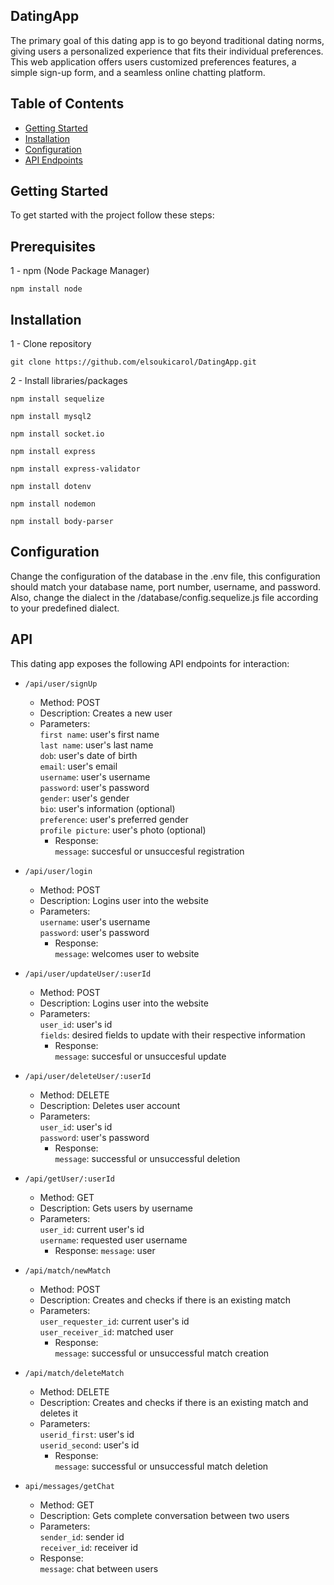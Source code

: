 ## DatingApp

The primary goal of this dating app is to go beyond traditional dating norms, 
giving users a personalized experience that fits their individual preferences.
This web application offers users customized preferences features, a simple 
sign-up form, and a seamless online chatting platform.

## Table of Contents

- [Getting Started](#getting-started)
- [Installation](#installation)
- [Configuration](#configuration)
- [API Endpoints](#API)

## Getting Started

To get started with the project follow these steps:

## Prerequisites

  1 - npm (Node Package Manager)

    npm install node

## Installation

  1 - Clone repository

    git clone https://github.com/elsoukicarol/DatingApp.git

  2 - Install libraries/packages

    npm install sequelize

    npm install mysql2

    npm install socket.io

    npm install express

    npm install express-validator

    npm install dotenv

    npm install nodemon

    npm install body-parser

  ## Configuration

  Change the configuration of the database in the .env file, this configuration 
  should match your database name, port number, username, and password. Also,
  change the dialect in the /database/config.sequelize.js file according to your 
  predefined dialect.

  ## API

 This dating app exposes the following API endpoints for interaction:

  * `/api/user/signUp`
     * Method: POST <br>
     * Description: Creates a new user <br>
     * Parameters: <br>
           `first name`: user's first name <br>
           `last name`: user's last name <br>
           `dob`: user's date of birth <br>
           `email`: user's email <br>
           `username`: user's username <br>
           `password`: user's password <br>
           `gender`: user's gender <br>
           `bio`: user's information (optional) <br>
           `preference`: user's preferred gender <br>
           `profile picture`: user's photo (optional) <br>
       * Response: <br>
           `message`: succesful or unsuccesful registration <br>

  * `/api/user/login`
     * Method: POST <br>
     * Description: Logins user into the website <br>
     * Parameters: <br>
           `username`: user's username <br>
           `password`: user's password <br>
       * Response: <br>
           `message`: welcomes user to website <br>

  * `/api/user/updateUser/:userId`
     * Method: POST <br>
     * Description: Logins user into the website <br>
     * Parameters: <br>
           `user_id`: user's id <br>
           `fields`: desired fields to update with their
           respective information <br>
       * Response: <br>
           `message`: succesful or unsuccesful update <br>

  * `/api/user/deleteUser/:userId`
     * Method: DELETE <br>
     * Description: Deletes user account <br>
     * Parameters: <br>
           `user_id`: user's id <br>
           `password`: user's password <br>
       * Response: <br>
           `message`: successful or unsuccessful deletion <br>

  * `/api/getUser/:userId`
     * Method: GET <br>
     * Description: Gets users by username <br>
     * Parameters: <br>
           `user_id`: current user's id <br>
           `username`: requested user username <br>
       * Response:
           `message`: user <br>

  * `/api/match/newMatch`
     * Method: POST <br>
     * Description: Creates and checks if there is an
       existing match <br>
     * Parameters: <br>
           `user_requester_id`: current user's id <br>
           ``user_receiver_id``: matched user <br>
       * Response: <br>
           `message`: successful or unsuccessful match creation <br>

   * `/api/match/deleteMatch`
     * Method: DELETE <br>
     * Description: Creates and checks if there is an
       existing match and deletes it <br>
     * Parameters: <br>
           `userid_first`: user's id <br>
           `userid_second`: user's id <br>
       * Response: <br>
           `message`: successful or unsuccessful match deletion <br>

  * `api/messages/getChat`
     * Method: GET <br>
     * Description: Gets complete conversation between two users <br>
     * Parameters: <br>
         `sender_id`: sender id <br>
         `receiver_id`: receiver id <br>
     * Response: <br>
         `message`: chat between users <br>
